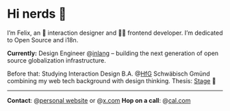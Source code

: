 # Hi nerds 👋

I’m Felix, an 🏓  interaction designer and 👨‍💻 frontend developer. I’m dedicated to Open Source and i18n.

**Currently:** Design Engineer @[inlang](https://github.com/inlang) – building the next generation of open source globalization infrastructure.

Before that: Studying Interaction Design B.A. @[HfG](https://www.hfg-gmuend.de/) Schwäbisch Gmünd combining my web tech background with design thinking.
Thesis: [Stage](https://getstage.app) 🪩

---

**Contact**: @[personal website](https://felixhaeberle.com) or @[x.com](https://x.com/felixhaberle)
**Hop on a call**: @[cal.com](https://cal.com/felixhaberle/15min)
